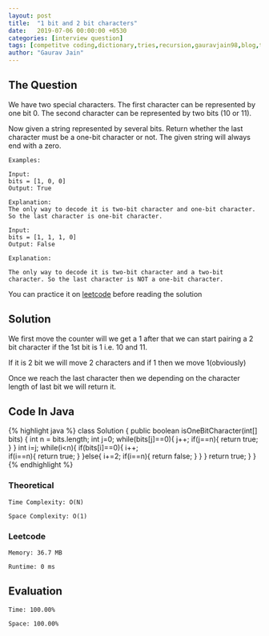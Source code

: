 ```yaml
---
layout: post
title:  "1 bit and 2 bit characters"
date:   2019-07-06 00:00:00 +0530
categories: [interview question]
tags: [competitve coding,dictionary,tries,recursion,gauravjain98,blog,training,string,leetcode,hackerrank,hackerearth,american express]
author: "Gaurav Jain"
---
```


## The Question

We have two special characters. The first character can be represented by one bit 0. The second character can be represented by two bits (10 or 11).

Now given a string represented by several bits. Return whether the last character must be a one-bit character or not. The given string will always end with a zero.

```
Examples:

Input: 
bits = [1, 0, 0]
Output: True

Explanation: 
The only way to decode it is two-bit character and one-bit character. So the last character is one-bit character.

Input: 
bits = [1, 1, 1, 0]
Output: False

Explanation: 

The only way to decode it is two-bit character and a two-bit character. So the last character is NOT a one-bit character.
```

You can practice it on [leetcode](https://leetcode.com/problems/1-bit-and-2-bit-characters/) before reading the solution

## Solution

We first move the counter will we get a 1 after that we can start pairing a 2 bit character if the 1st bit is 1 i.e. 10 and 11.

If it is 2 bit we will move 2 characters and if 1 then we move 1(obviously)

Once we reach the last character then we depending on the character length of last bit we will return it.

## Code In Java
{% highlight java %}
class Solution {
    public boolean isOneBitCharacter(int[] bits) {
        int n = bits.length;
        int j=0;
        while(bits[j]==0){
            j++;
            if(j==n){
                return true;
            }
        }
        int i=j;
        while(i<n){
            if(bits[i]==0){
                i++;                
                if(i==n){
                    return true;
                }
            }else{
                i+=2;
                if(i==n){
                    return false;
                }
            }
        }
        return true;
    }
}
{% endhighlight %}

### Theoretical

    Time Complexity: O(N)

    Space Complexity: O(1)

### Leetcode

    Memory: 36.7 MB

    Runtime: 0 ms

## Evaluation

    Time: 100.00%
    
    Space: 100.00%